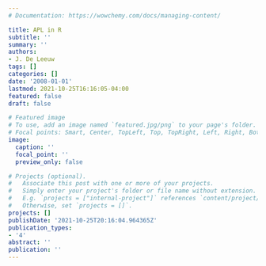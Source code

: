 ```yaml
---
# Documentation: https://wowchemy.com/docs/managing-content/

title: APL in R
subtitle: ''
summary: ''
authors:
- J. De Leeuw
tags: []
categories: []
date: '2008-01-01'
lastmod: 2021-10-25T16:16:05-04:00
featured: false
draft: false

# Featured image
# To use, add an image named `featured.jpg/png` to your page's folder.
# Focal points: Smart, Center, TopLeft, Top, TopRight, Left, Right, BottomLeft, Bottom, BottomRight.
image:
  caption: ''
  focal_point: ''
  preview_only: false

# Projects (optional).
#   Associate this post with one or more of your projects.
#   Simply enter your project's folder or file name without extension.
#   E.g. `projects = ["internal-project"]` references `content/project/deep-learning/index.md`.
#   Otherwise, set `projects = []`.
projects: []
publishDate: '2021-10-25T20:16:04.964365Z'
publication_types:
- '4'
abstract: ''
publication: ''
---
```

